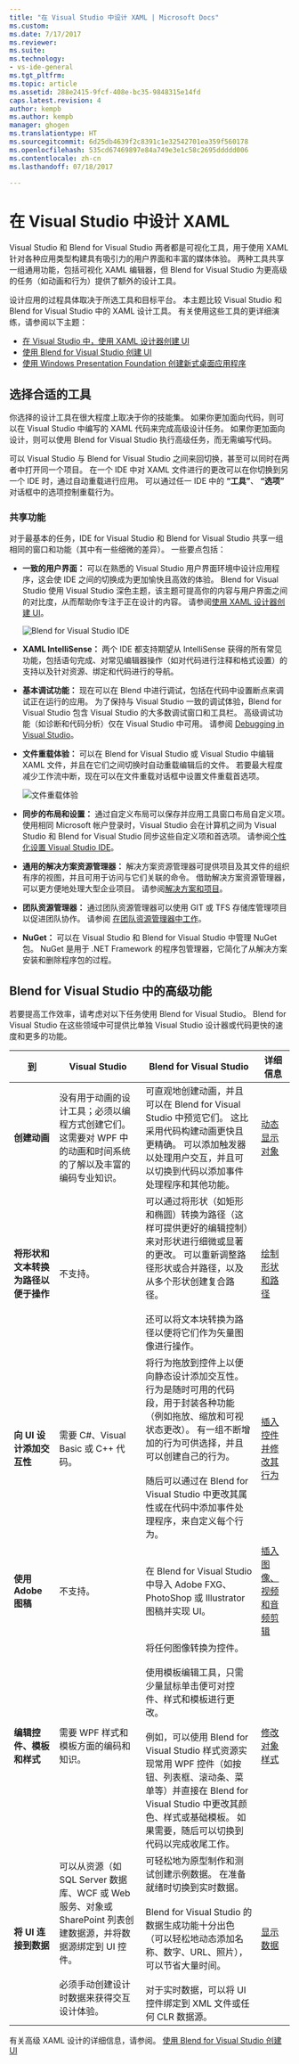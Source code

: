 ```yaml
---
title: "在 Visual Studio 中设计 XAML | Microsoft Docs"
ms.custom: 
ms.date: 7/17/2017
ms.reviewer: 
ms.suite: 
ms.technology:
- vs-ide-general
ms.tgt_pltfrm: 
ms.topic: article
ms.assetid: 288e2415-9fcf-408e-bc35-9848315e14fd
caps.latest.revision: 4
author: kempb
ms.author: kempb
manager: ghogen
ms.translationtype: HT
ms.sourcegitcommit: 6d25db4639f2c8391c1e32542701ea359f560178
ms.openlocfilehash: 535cd67469897e84a749e3e1c58c2695ddddd006
ms.contentlocale: zh-cn
ms.lasthandoff: 07/18/2017

---
```

# <a name="designing-xaml-in-visual-studio"></a>在 Visual Studio 中设计 XAML

Visual Studio 和 Blend for Visual Studio 两者都是可视化工具，用于使用 XAML 针对各种应用类型构建具有吸引力的用户界面和丰富的媒体体验。 两种工具共享一组通用功能，包括可视化 XAML 编辑器，但 Blend for Visual Studio 为更高级的任务（如动画和行为）提供了额外的设计工具。  
  
设计应用的过程具体取决于所选工具和目标平台。 本主题比较 Visual Studio 和 Blend for Visual Studio 中的 XAML 设计工具。 有关使用这些工具的更详细演练，请参阅以下主题：

- [在 Visual Studio 中，使用 XAML 设计器创建 UI](creating-a-ui-by-using-xaml-designer-in-visual-studio.md)
- [使用 Blend for Visual Studio 创建 UI](creating-a-ui-by-using-blend-for-visual-studio.md)
- [使用 Windows Presentation Foundation 创建新式桌面应用程序](create-modern-desktop-applications-with-windows-presentation-foundation.md)

## <a name="choosing-the-right-tool"></a>选择合适的工具  
 你选择的设计工具在很大程度上取决于你的技能集。 如果你更加面向代码，则可以在 Visual Studio 中编写的 XAML 代码来完成高级设计任务。 如果你更加面向设计，则可以使用 Blend for Visual Studio 执行高级任务，而无需编写代码。  
  
 可以 Visual Studio 与 Blend for Visual Studio 之间来回切换，甚至可以同时在两者中打开同一个项目。 在一个 IDE 中对 XAML 文件进行的更改可以在你切换到另一个 IDE 时，通过自动重载进行应用。 可以通过任一 IDE 中的 **“工具”**、 **“选项”** 对话框中的选项控制重载行为。  
  
### <a name="shared-capabilities"></a>共享功能  
 对于最基本的任务，IDE for Visual Studio 和 Blend for Visual Studio 共享一组相同的窗口和功能（其中有一些细微的差异）。 一些要点包括：  
  
-   **一致的用户界面：** 可以在熟悉的 Visual Studio 用户界面环境中设计应用程序，这会使 IDE 之间的切换成为更加愉快且高效的体验。 Blend for Visual Studio 使用 Visual Studio 深色主题，该主题可提高你的内容与用户界面之间的对比度，从而帮助你专注于正在设计的内容。 请参阅[使用 XAML 设计器创建 UI](../designers/creating-a-ui-by-using-xaml-designer-in-visual-studio.md)。  
  
     ![Blend for Visual Studio IDE](../designers/media/blendide.png "BlendIDE")  
  
-   **XAML IntelliSense：** 两个 IDE 都支持期望从 IntelliSense 获得的所有常见功能，包括语句完成、对常见编辑器操作（如对代码进行注释和格式设置）的支持以及针对资源、绑定和代码进行的导航。  
  
-   **基本调试功能：** 现在可以在 Blend 中进行调试，包括在代码中设置断点来调试正在运行的应用。 为了保持与 Visual Studio 一致的调试体验，Blend for Visual Studio 包含 Visual Studio 的大多数调试窗口和工具栏。 高级调试功能（如诊断和代码分析）仅在 Visual Studio 中可用。 请参阅 [Debugging in Visual Studio](../debugger/debugging-in-visual-studio.md)。  
  
-   **文件重载体验：** 可以在 Blend for Visual Studio 或 Visual Studio 中编辑 XAML 文件，并且在它们之间切换时自动重载编辑后的文件。 若要最大程度减少工作流中断，现在可以在文件重载对话框中设置文件重载首选项。  
  
     ![文件重载体验](../designers/media/blendfilereload.png "BlendFileReload")  
  
-   **同步的布局和设置：** 通过自定义布局可以保存并应用工具窗口布局自定义项。 使用相同 Microsoft 帐户登录时，Visual Studio 会在计算机之间为 Visual Studio 和 Blend for Visual Studio 同步这些自定义项和首选项。 请参阅[个性化设置 Visual Studio IDE](../ide/personalizing-the-visual-studio-ide.md)。  
  
-   **通用的解决方案资源管理器：** 解决方案资源管理器可提供项目及其文件的组织有序的视图，并且可用于访问与它们关联的命令。 借助解决方案资源管理器，可以更方便地处理大型企业项目。 请参阅[解决方案和项目](../ide/solutions-and-projects-in-visual-studio.md)。  
  
-   **团队资源管理器：** 通过团队资源管理器可以使用 GIT 或 TFS 存储库管理项目以促进团队协作。 请参阅 [在团队资源管理器中工作](http://msdn.microsoft.com/Library/fd7a5cf7-7916-4fa0-b5e6-5a83cf377a02)。  
  
-   **NuGet：** 可以在 Visual Studio 和 Blend for Visual Studio 中管理 NuGet 包。 NuGet 是用于 .NET Framework 的程序包管理器，它简化了从解决方案安装和删除程序包的过程。  
  
## <a name="advanced-capabilities-in-blend-for-visual-studio"></a>Blend for Visual Studio 中的高级功能  
 若要提高工作效率，请考虑对以下任务使用 Blend for Visual Studio。 Blend for Visual Studio 在这些领域中可提供比单独 Visual Studio 设计器或代码更快的速度和更多的功能。  
  
|到|Visual Studio|Blend for Visual Studio|详细信息|  
|--------|-------------------|-----------------------------|----------------------|  
|**创建动画**|没有用于动画的设计工具；必须以编程方式创建它们。 这需要对 WPF 中的动画和时间系统的了解以及丰富的编码专业知识。|可直观地创建动画，并且可以在 Blend for Visual Studio 中预览它们。 这比采用代码构建动画更快且更精确。 可以添加触发器以处理用户交互，并且可以切换到代码以添加事件处理程序和其他功能。|[动态显示对象](../designers/animate-objects-in-xaml-designer.md)|  
|**将形状和文本转换为路径以便于操作**|不支持。|可以通过将形状（如矩形和椭圆）转换为路径（这样可提供更好的编辑控制）来对形状进行细微或显著的更改。  可以重新调整路径形状或合并路径，以及从多个形状创建复合路径。<br /><br /> 还可以将文本块转换为路径以便将它们作为矢量图像进行操作。|[绘制形状和路径](../designers/draw-shapes-and-paths.md)|  
|**向 UI 设计添加交互性**|需要 C#、Visual Basic 或 C++ 代码。|将行为拖放到控件上以便向静态设计添加交互性。 行为是随时可用的代码段，用于封装各种功能（例如拖放、缩放和可视状态更改）。 有一组不断增加的行为可供选择，并且可以创建自己的行为。<br /><br /> 随后可以通过在 Blend for Visual Studio 中更改其属性或在代码中添加事件处理程序，来自定义每个行为。|[插入控件并修改其行为](../designers/insert-controls-and-modify-their-behavior-in-xaml-designer.md)|  
|**使用 Adobe 图稿**|不支持。|在 Blend for Visual Studio 中导入 Adobe FXG、PhotoShop 或 Illustrator 图稿并实现 UI。|[插入图像、视频和音频剪辑](../designers/insert-images-videos-and-audio-clips-in-xaml-designer.md)|  
|**编辑控件、模板和样式**|需要 WPF 样式和模板方面的编码和知识。|将任何图像转换为控件。<br /><br /> 使用模板编辑工具，只需少量鼠标单击便可对控件、样式和模板进行更改。<br /><br /> 例如，可以使用 Blend for Visual Studio 样式资源实现常用 WPF 控件（如按钮、列表框、滚动条、菜单等）并直接在 Blend for Visual Studio 中更改其颜色、样式或基础模板。 如果需要，随后可以切换到代码以完成收尾工作。|[修改对象样式](../designers/modify-the-style-of-objects-in-blend.md)|  
|**将 UI 连接到数据**|可以从资源（如 SQL Server 数据库、WCF 或 Web 服务、对象或 SharePoint 列表创建数据源，并将数据源绑定到 UI 控件。<br /><br /> 必须手动创建设计时数据来获得交互设计体验。|可轻松地为原型制作和测试创建示例数据。 在准备就绪时切换到实时数据。<br /><br /> Blend for Visual Studio 的数据生成功能十分出色（可以轻松地动态添加名称、数字、URL、照片），可以节省大量时间。<br /><br /> 对于实时数据，可以将 UI 控件绑定到 XML 文件或任何 CLR 数据源。|[显示数据](../designers/display-data-in-blend.md)|  
  
 有关高级 XAML 设计的详细信息，请参阅。 [使用 Blend for Visual Studio 创建 UI](../designers/creating-a-ui-by-using-blend-for-visual-studio.md)
